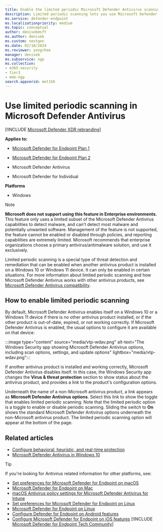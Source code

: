 ```yaml
---
title: Enable the limited periodic Microsoft Defender Antivirus scanning feature
description: Limited periodic scanning lets you use Microsoft Defender Antivirus in addition to your other installed AV providers
ms.service: defender-endpoint
ms.localizationpriority: medium
ms.topic: conceptual
author: denisebmsft
ms.author: deniseb
ms.custom: nextgen
ms.date: 02/18/2024
ms.reviewer: yongrhee
manager: deniseb
ms.subservice: ngp
ms.collection: 
- m365-security
- tier3
- mde-ngp
search.appverid: met150
---
```



# Use limited periodic scanning in Microsoft Defender Antivirus

[!INCLUDE [Microsoft Defender XDR rebranding](../includes/microsoft-defender.md)]


**Applies to:**

- [Microsoft Defender for Endpoint Plan 1](microsoft-defender-endpoint.md)
- [Microsoft Defender for Endpoint Plan 2](microsoft-defender-endpoint.md)
- Microsoft Defender Antivirus

- Microsoft Defender for Individual

**Platforms**
- Windows

> [!NOTE]  
> **Microsoft does not support using this feature in Enterprise environments.** This feature only uses a limited subset of the Microsoft Defender Antivirus capabilities to detect malware, and can't detect most malware and potentially unwanted software. Management of the feature is not supported, the feature cannot be enabled or disabled through policies, and reporting capabilities are extremely limited. Microsoft recommends that enterprise organizations choose a primary antivirus/antimalware solution, and use it exclusively. 

Limited periodic scanning is a special type of threat detection and remediation that can be enabled when another antivirus product is installed on a Windows 10 or Windows 11 device. It can only be enabled in certain situations. For more information about limited periodic scanning and how Microsoft Defender Antivirus works with other antivirus products, see [Microsoft Defender Antivirus compatibility](microsoft-defender-antivirus-compatibility.md).

## How to enable limited periodic scanning

By default, Microsoft Defender Antivirus enables itself on a Windows 10 or a Windows 11 device if there is no other antivirus product installed, or if the other product is out-of-date, expired, or not working correctly. If Microsoft Defender Antivirus is enabled, the usual options to configure it are available on that device:

:::image type="content" source="media/vtp-wdav.png" alt-text="The Windows Security app showing Microsoft Defender Antivirus options, including scan options, settings, and update options" lightbox="media/vtp-wdav.png":::

If another antivirus product is installed and working correctly, Microsoft Defender Antivirus disables itself. In this case, the Windows Security app changes the **Virus & threat protection** section to show status about the antivirus product, and provides a link to the product's configuration options. 

Underneath the name of a non-Microsoft antivirus product, a link appears as **Microsoft Defender Antivirus options**. Select this link to show the toggle that enables limited periodic scanning. Note that the limited periodic option is a toggle to enable or disable periodic scanning. Sliding the switch to **On** shows the standard Microsoft Defender Antivirus options underneath the non-Microsoft antivirus product. The limited periodic scanning option will appear at the bottom of the page.

## Related articles

- [Configure behavioral, heuristic, and real-time protection](configure-protection-features-microsoft-defender-antivirus.md)
- [Microsoft Defender Antivirus in Windows 10](microsoft-defender-antivirus-windows.md)

> [!TIP]
> If you're looking for Antivirus related information for other platforms, see:
> - [Set preferences for Microsoft Defender for Endpoint on macOS](mac-preferences.md)
> - [Microsoft Defender for Endpoint on Mac](microsoft-defender-endpoint-mac.md)
> - [macOS Antivirus policy settings for Microsoft Defender Antivirus for Intune](/mem/intune/protect/antivirus-microsoft-defender-settings-macos)
> - [Set preferences for Microsoft Defender for Endpoint on Linux](linux-preferences.md)
> - [Microsoft Defender for Endpoint on Linux](microsoft-defender-endpoint-linux.md)
> - [Configure Defender for Endpoint on Android features](android-configure.md)
> - [Configure Microsoft Defender for Endpoint on iOS features](ios-configure-features.md)
[!INCLUDE [Microsoft Defender for Endpoint Tech Community](../includes/defender-mde-techcommunity.md)]
